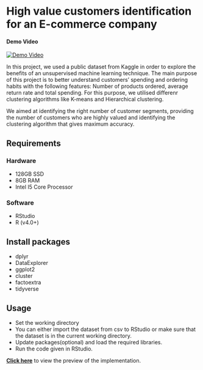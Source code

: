 <h1>High value customers identification for an E-commerce company</h1>
<h4>Demo Video</h4>

[![Demo Video](https://img.youtube.com/vi/4MQFmFx71sE/0.jpg)](https://www.youtube.com/watch?v=4MQFmFx71sE)


In this project, we used a public dataset from Kaggle in order to explore the benefits of an unsupervised machine learning technique. The main purpose of this project is to better understand customers’ spending and ordering habits with the following features: Number of products ordered, average return rate and total spending. For this purpose, we utilised differenr clustering algorithms like K-means and Hierarchical clustering.

We aimed at identifying the right number of customer segments, providing the number of customers who are highly valued and identifying the clustering algorithm that gives maximum accuracy. 





<h2>Requirements</h2>
<h3>Hardware</h3>

- 128GB SSD<br>
- 8GB RAM<br>
- Intel I5 Core Processor

<h3>Software</h3>

- RStudio <br>
- R (v4.0+) <br>

<h2>Install packages</h2>

- dplyr<br>
- DataExplorer<br>
- ggplot2<br>
- cluster<br>
- factoextra<br>
- tidyverse<br>

<h2>Usage</h2>

- Set the working directory
- You can either import the dataset from csv to RStudio or make sure that the dataset is in the current working directory.
- Update packages(optional) and load the required libraries.
- Run the code given in RStudio.

<b>[Click here](https://mohanameher.github.io/High-value-customers-identification-for-an-Ecommerce-Company/preview.html)</b> to view the preview of the implementation.
